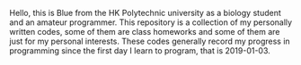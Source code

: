 
Hello, this is Blue from the HK Polytechnic university as a biology student and an amateur programmer.
This repository is a collection of my personally written codes, some of them are class homeworks and some of them are just for my personal interests. These codes generally record my progress in programming since the first day I learn to program, that is 2019-01-03.

